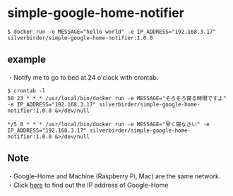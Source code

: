 # simple-google-home-notifier

```
$ docker run -e MESSAGE="hello world" -e IP_ADDRESS="192.168.3.17" silverbirder/simple-google-home-notifier:1.0.0
```

## example
・Notify me to go to bed at 24 o'clock with crontab.
```
$ crontab -l
50 23 * * * /usr/local/bin/docker run -e MESSAGE="そろそろ寝る時間ですよ" -e IP_ADDRESS="192.168.3.17" silverbirder/simple-google-home-notifier:1.0.0 &>/dev/null

*/5 0 * * * /usr/local/bin/docker run -e MESSAGE="早く寝なさい" -e IP_ADDRESS="192.168.3.17" silverbirder/simple-google-home-notifier:1.0.0 &>/dev/null
```

## Note
・Google-Home and Machine (Raspberry Pi, Mac) are the same network.  
・Click [here](https://support.google.com/googlehome/forum/AAAAXWcshA0CT7tDwf_e0Y/?hl=en&msgid=Lt1c29rNAgAJ&gpf=d/msg/googlehome/CT7tDwf_e0Y/Lt1c29rNAgAJ) to find out the IP address of Google-Home

